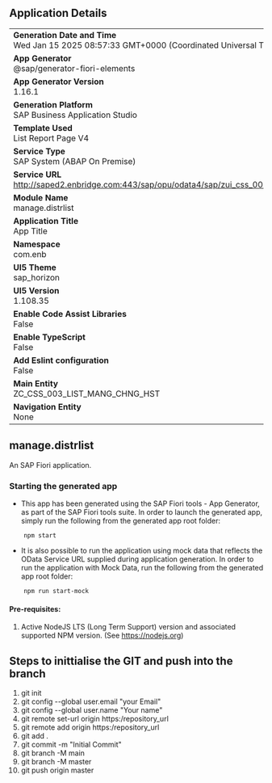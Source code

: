 ## Application Details
|               |
| ------------- |
|**Generation Date and Time**<br>Wed Jan 15 2025 08:57:33 GMT+0000 (Coordinated Universal Time)|
|**App Generator**<br>@sap/generator-fiori-elements|
|**App Generator Version**<br>1.16.1|
|**Generation Platform**<br>SAP Business Application Studio|
|**Template Used**<br>List Report Page V4|
|**Service Type**<br>SAP System (ABAP On Premise)|
|**Service URL**<br>http://saped2.enbridge.com:443/sap/opu/odata4/sap/zui_css_003_list_mng_cnghst_o4/srvd/sap/zui_css_003_list_mang_chnghst/0001/|
|**Module Name**<br>manage.distrlist|
|**Application Title**<br>App Title|
|**Namespace**<br>com.enb|
|**UI5 Theme**<br>sap_horizon|
|**UI5 Version**<br>1.108.35|
|**Enable Code Assist Libraries**<br>False|
|**Enable TypeScript**<br>False|
|**Add Eslint configuration**<br>False|
|**Main Entity**<br>ZC_CSS_003_LIST_MANG_CHNG_HST|
|**Navigation Entity**<br>None|

## manage.distrlist

An SAP Fiori application.

### Starting the generated app

-   This app has been generated using the SAP Fiori tools - App Generator, as part of the SAP Fiori tools suite.  In order to launch the generated app, simply run the following from the generated app root folder:

```
    npm start
```

- It is also possible to run the application using mock data that reflects the OData Service URL supplied during application generation.  In order to run the application with Mock Data, run the following from the generated app root folder:

```
    npm run start-mock
```

#### Pre-requisites:

1. Active NodeJS LTS (Long Term Support) version and associated supported NPM version.  (See https://nodejs.org)


## Steps to inittialise the GIT and push into the branch
1. git init
2. git config --global user.email "your Email"
3. git config --global user.name "Your name"
4. git remote set-url origin https:/repository_url
5. git remote add origin https:/repository_url
6. git add .
7. git commit -m "Initial Commit"
8. git branch -M main
9. git branch -M master
10. git push origin master




